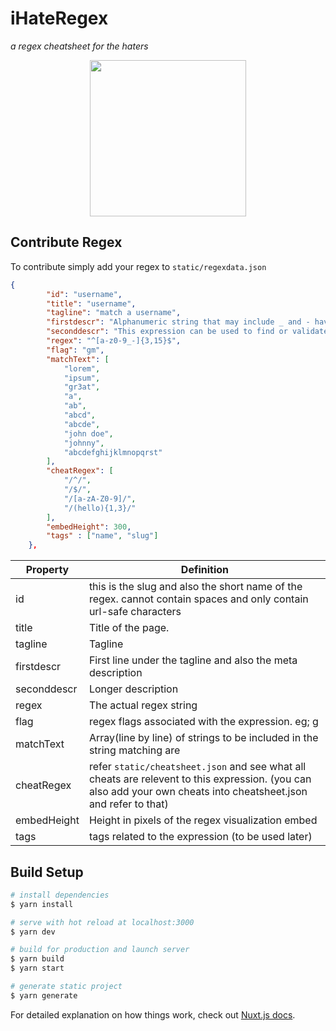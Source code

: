 <p style="text-align: center;">
 <h1>iHateRegex</h1>

<em>a regex cheatsheet for the haters</em>

<center>
<img src="https://i.imgur.com/orxpLOW.png" width=250>
</center>
</p>

## Contribute Regex

To contribute simply add your regex to `static/regexdata.json`

```json
{
        "id": "username",
        "title": "username",
        "tagline": "match a username",
        "firstdescr": "Alphanumeric string that may include _ and - having a length of 3 to 16 characters.",
        "seconddescr": "This expression can be used to find or validate a username field. You may edit the regex to your liking for number of characters and/or types of values",
        "regex": "^[a-z0-9_-]{3,15}$",
        "flag": "gm",
        "matchText": [
            "lorem",
            "ipsum",
            "gr3at",
            "a",
            "ab",
            "abcd",
            "abcde",
            "john doe",
            "johnny",
            "abcdefghijklmnopqrst"
        ],
        "cheatRegex": [
            "/^/",
            "/$/",
            "/[a-zA-Z0-9]/",
            "/(hello){1,3}/"
        ],
        "embedHeight": 300,
        "tags" : ["name", "slug"]
    },
```

| Property | Definition |
|------|------------|
|  id|  this is the slug and also the short name of the regex. cannot contain spaces and only contain url-safe characters|
|  title |  Title of the page. |
| tagline  |  Tagline |
| firstdescr  | First line under the tagline and also the meta description  |
|  seconddescr | Longer description  |
|  regex |  The actual regex string |
| flag  |  regex flags associated with the expression. eg; g |
| matchText  | Array(line by line) of strings to be included in the string matching are  |
|  cheatRegex | refer `static/cheatsheet.json` and see what all cheats are relevent to this expression. (you can also add your own cheats into cheatsheet.json and refer to that) |
|  embedHeight | Height in pixels of the regex visualization embed  |
| tags  | tags related to the expression (to be used later)  |

## Build Setup

``` bash
# install dependencies
$ yarn install

# serve with hot reload at localhost:3000
$ yarn dev

# build for production and launch server
$ yarn build
$ yarn start

# generate static project
$ yarn generate
```

For detailed explanation on how things work, check out [Nuxt.js docs](https://nuxtjs.org).
